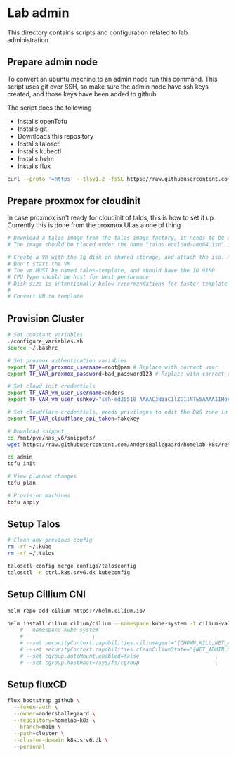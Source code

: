# Lab admin
This directory contains scripts and configuration related to lab administration

## Prepare admin node
To convert an ubuntu machine to an admin node run this command.
This script uses git over SSH, so make sure the admin node have ssh keys created, and those keys have been added to github

The script does the following
- Installs openTofu
- Installs git
- Downloads this repository
- Installs talosctl
- Installs kubectl
- Installs helm
- Installs flux
```bash
curl --proto '=https' --tlsv1.2 -fsSL https://raw.githubusercontent.com/AndersBallegaard/homelab-k8s/refs/heads/main/admin/prepare_admin_node.sh | bash
```

## Prepare proxmox for cloudinit
In case proxmox isn't ready for cloudinit of talos, this is how to set it up. Currently this is done from the proxmox UI as a one of thing
```bash
# Download a talos image from the talos image factory, it needs to be a nocloud image
# The image should be placed under the name "talos-nocloud-amd64.iso" in the shared vm datastore

# Create a VM with the 1g disk on shared storage, and attach the iso. Ram and CPU doesn't matter
# Don't start the VM
# The vm MUST be named talos-template, and should have the ID 9100
# CPU Type should be host for best performace
# Disk size is intentionally below recormendations for faster template deployments, cloud init will resize to whatever the VM is speced for
#
# Convert VM to template

```

## Provision Cluster
```bash
# Set constant variables
./configure_variables.sh
source ~/.bashrc

# Set proxmox authentication variables
export TF_VAR_proxmox_username=root@pam # Replace with correct user
export TF_VAR_proxmox_password=bad_password123 # Replace with correct password

# Set cloud init credentials
export TF_VAR_vm_user_username=anders 
export TF_VAR_vm_user_sshkey="ssh-ed25519 AAAAC3NzaC1lZDI1NTE5AAAAIIHoVbRHKFBt8xP5Khw6T1togRM2oo6VRx+URB2iQ83+ anders@jumphost"

# Set cloudflare credentials, needs privileges to edit the DNS zone in vm_dns_suffix
export TF_VAR_cloudflare_api_token=fakekey

# Download snippet
cd /mnt/pve/nas_v6/snippets/
wget https://raw.githubusercontent.com/AndersBallegaard/homelab-k8s/refs/heads/main/admin/resources/ubuntu24-cloud-init-snippet.yml

cd admin
tofu init

# View planned changes
tofu plan

# Provision machines
tofu apply
```

## Setup Talos
```bash
# Clean any previous config
rm -rf ~/.kube
rm -rf ~/.talos

talosctl config merge configs/talosconfig 
talosctl -n ctrl.k8s.srv6.dk kubeconfig
```

## Setup Cillium CNI
```bash
helm repo add cilium https://helm.cilium.io/

helm install cilium cilium/cilium --namespace kube-system -f cilium-values.yaml
    # --namespace kube-system                                                                \
    #                      \
    # --set securityContext.capabilities.ciliumAgent="{CHOWN,KILL,NET_ADMIN,NET_RAW,IPC_LOCK,SYS_ADMIN,SYS_RESOURCE,DAC_OVERRIDE,FOWNER,SETGID,SETUID}" \
    # --set securityContext.capabilities.cleanCiliumState="{NET_ADMIN,SYS_ADMIN,SYS_RESOURCE}" \
    # --set cgroup.autoMount.enabled=false                        \
    # --set cgroup.hostRoot=/sys/fs/cgroup                        \

```

## Setup fluxCD
```bash
flux bootstrap github \
  --token-auth \
  --owner=andersballegaard \
  --repository=homelab-k8s \
  --branch=main \
  --path=cluster \
  --cluster-domain k8s.srv6.dk \
  --personal
```